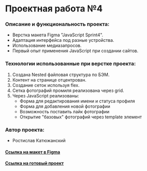# Проектная работа №4

### Описание и функциональность проекта:
* Верстка макета Figma "JavaScript Sprint4".
* Адаптация интерфейса под разные устройства.
* Использование медиазапросов.
* Первый опыт применения JavaScript при создании сайтов.

### Технологии использованные при верстке проекта:

1. Создана Nested файловая структура по БЭМ.
2. Контент на странице отцентрован.
3. Создание сеток используя flex.
4. Сетка фотографий промиля реализована через grid.
5. Через JavaScript реализованы:
    * Форма для редактирования имени и статуса профиля
    * Форма для добавления новой фотографии
    * Возможность поставить лайк фотографии
    * Открытие "базовых" фотографий через template элемент

### Автор проекта:
* Ростислав Катюжанский


#### [Ссылка на макет в Figma](https://www.figma.com/file/StZjf8HnoeLdiXS7dYrLAh/JavaScript.-Sprint-4)
#### [Ссылка на готовый проект](https://raskat-dev.github.io/mesto/index.html)
